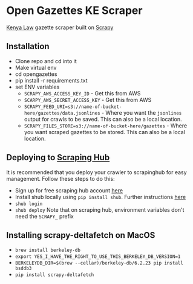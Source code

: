 # Open Gazettes KE Scraper

[Kenya Law](http://kenyalaw.org/kenya_gazette/gazette) gazette scraper built on [Scrapy](https://scrapy.org)

## Installation
- Clone repo and cd into it
- Make virtual env
- cd opengazettes
- pip install -r requirements.txt
- set ENV variables
    - `SCRAPY_AWS_ACCESS_KEY_ID` - Get this from AWS
    - `SCARPY_AWS_SECRET_ACCESS_KEY` - Get this from AWS
    - `SCRAPY_FEED_URI=s3://name-of-bucket-here/gazettes/data.jsonlines` - Where you want the `jsonlines` output for crawls to be saved. This can also be a local location.
    - `SCRAPY_FILES_STORE=s3://name-of-bucket-here/gazettes` - Where you want scraped gazettes to be stored. This can also be a local location.


## Deploying to [Scraping Hub](https://scrapinghub.com)

It is recommended that you deploy your crawler to scrapinghub for easy management. Follow these steps to do this:

- Sign up for free scraping hub account [here](https://app.scrapinghub.com)
- Install shub locally using `pip install shub`. Further instructions [here](https://shub.readthedocs.io/en/stable/quickstart.html#installation)
- `shub login`
- `shub deploy`
Note that on scraping hub, environment variables don't need the `SCRAPY_` prefix

## Installing scrapy-deltafetch on MacOS
- `brew install berkeley-db`
- `export YES_I_HAVE_THE_RIGHT_TO_USE_THIS_BERKELEY_DB_VERSION=1`
- `BERKELEYDB_DIR=$(brew --cellar)/berkeley-db/6.2.23 pip install bsddb3`
- `pip install scrapy-deltafetch`
